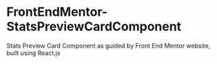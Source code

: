# FrontEndMentor-StatsPreviewCardComponent
Stats Preview Card Component as guided by Front End Mentor website, built using React.js
